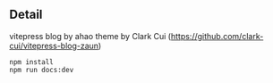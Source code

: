 ## Detail

vitepress blog by ahao
theme by Clark Cui (https://github.com/clark-cui/vitepress-blog-zaun)

```shell
npm install
npm run docs:dev
```
